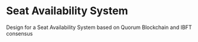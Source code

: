 # Seat Availability System
Design for a Seat Availability System based on Quorum Blockchain and IBFT consensus